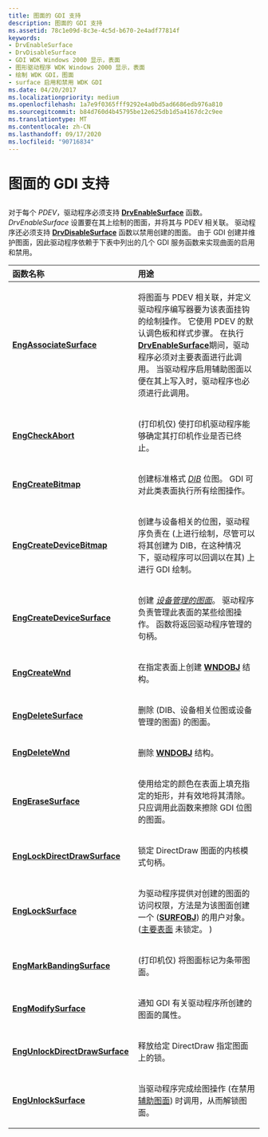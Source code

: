 ```yaml
---
title: 图面的 GDI 支持
description: 图面的 GDI 支持
ms.assetid: 78c1e09d-8c3e-4c5d-b670-2e4adf77814f
keywords:
- DrvEnableSurface
- DrvDisableSurface
- GDI WDK Windows 2000 显示，表面
- 图形驱动程序 WDK Windows 2000 显示，表面
- 绘制 WDK GDI，图面
- surface 启用和禁用 WDK GDI
ms.date: 04/20/2017
ms.localizationpriority: medium
ms.openlocfilehash: 1a7e9f0365fff9292e4a0bd5ad6686edb976a810
ms.sourcegitcommit: b84d760d4b45795be12e625db1d5a4167dc2c9ee
ms.translationtype: MT
ms.contentlocale: zh-CN
ms.lasthandoff: 09/17/2020
ms.locfileid: "90716834"
---
```

# <a name="gdi-support-for-surfaces"></a>图面的 GDI 支持


## <span id="ddk_gdi_support_for_surfaces_gg"></span><span id="DDK_GDI_SUPPORT_FOR_SURFACES_GG"></span>


对于每个 *PDEV*，驱动程序必须支持 [**DrvEnableSurface**](/windows/win32/api/winddi/nf-winddi-drvenablesurface) 函数。 *DrvEnableSurface* 设置要在其上绘制的图面，并将其与 PDEV 相关联。 驱动程序还必须支持 [**DrvDisableSurface**](/windows/win32/api/winddi/nf-winddi-drvdisablesurface) 函数以禁用创建的图面。 由于 GDI 创建并维护图面，因此驱动程序依赖于下表中列出的几个 GDI 服务函数来实现曲面的启用和禁用。

<table>
<colgroup>
<col width="50%" />
<col width="50%" />
</colgroup>
<thead>
<tr class="header">
<th align="left">函数名称</th>
<th align="left">用途</th>
</tr>
</thead>
<tbody>
<tr class="odd">
<td align="left"><p><a href="/windows/win32/api/winddi/nf-winddi-engassociatesurface" data-raw-source="[&lt;strong&gt;EngAssociateSurface&lt;/strong&gt;](/windows/win32/api/winddi/nf-winddi-engassociatesurface)"><strong>EngAssociateSurface</strong></a></p></td>
<td align="left"><p>将图面与 PDEV 相关联，并定义驱动程序编写器要为该表面挂钩的绘制操作。 它使用 PDEV 的默认调色板和样式步骤。 在执行 <a href="/windows/win32/api/winddi/nf-winddi-drvenablesurface" data-raw-source="[&lt;strong&gt;DrvEnableSurface&lt;/strong&gt;](/windows/win32/api/winddi/nf-winddi-drvenablesurface)"><strong>DrvEnableSurface</strong></a>期间，驱动程序必须对主要表面进行此调用。 当驱动程序启用辅助图面以便在其上写入时，驱动程序也必须进行此调用。</p></td>
</tr>
<tr class="even">
<td align="left"><p><a href="/windows/win32/api/winddi/nf-winddi-engcheckabort" data-raw-source="[&lt;strong&gt;EngCheckAbort&lt;/strong&gt;](/windows/win32/api/winddi/nf-winddi-engcheckabort)"><strong>EngCheckAbort</strong></a></p></td>
<td align="left"><p> (打印机仅) 使打印机驱动程序能够确定其打印机作业是否已终止。</p></td>
</tr>
<tr class="odd">
<td align="left"><p><a href="/windows/win32/api/winddi/nf-winddi-engcreatebitmap" data-raw-source="[&lt;strong&gt;EngCreateBitmap&lt;/strong&gt;](/windows/win32/api/winddi/nf-winddi-engcreatebitmap)"><strong>EngCreateBitmap</strong></a></p></td>
<td align="left"><p>创建标准格式 <a href="/windows-hardware/drivers/#wdkgloss-device-independent-bitmap--dib-" data-raw-source="&lt;em&gt;DIB&lt;/em&gt;"><em>DIB</em></a> 位图。 GDI 可对此类表面执行所有绘图操作。</p></td>
</tr>
<tr class="even">
<td align="left"><p><a href="/windows/win32/api/winddi/nf-winddi-engcreatedevicebitmap" data-raw-source="[&lt;strong&gt;EngCreateDeviceBitmap&lt;/strong&gt;](/windows/win32/api/winddi/nf-winddi-engcreatedevicebitmap)"><strong>EngCreateDeviceBitmap</strong></a></p></td>
<td align="left"><p>创建与设备相关的位图，驱动程序负责在 (上进行绘制，尽管可以将其创建为 DIB，在这种情况下，驱动程序可以回调以在其) 上进行 GDI 绘制。</p></td>
</tr>
<tr class="odd">
<td align="left"><p><a href="/windows/win32/api/winddi/nf-winddi-engcreatedevicesurface" data-raw-source="[&lt;strong&gt;EngCreateDeviceSurface&lt;/strong&gt;](/windows/win32/api/winddi/nf-winddi-engcreatedevicesurface)"><strong>EngCreateDeviceSurface</strong></a></p></td>
<td align="left"><p>创建 <a href="/windows-hardware/drivers/#wdkgloss-device-managed-surface" data-raw-source="&lt;em&gt;device-managed surface&lt;/em&gt;"><em>设备管理的图面</em></a>。 驱动程序负责管理此表面的某些绘图操作。 函数将返回驱动程序管理的句柄。</p></td>
</tr>
<tr class="even">
<td align="left"><p><a href="/windows/win32/api/winddi/nf-winddi-engcreatewnd" data-raw-source="[&lt;strong&gt;EngCreateWnd&lt;/strong&gt;](/windows/win32/api/winddi/nf-winddi-engcreatewnd)"><strong>EngCreateWnd</strong></a></p></td>
<td align="left"><p>在指定表面上创建 <a href="/windows/win32/api/winddi/ns-winddi-_wndobj" data-raw-source="[&lt;strong&gt;WNDOBJ&lt;/strong&gt;](/windows/win32/api/winddi/ns-winddi-_wndobj)"><strong>WNDOBJ</strong></a> 结构。</p></td>
</tr>
<tr class="odd">
<td align="left"><p><a href="/windows/win32/api/winddi/nf-winddi-engdeletesurface" data-raw-source="[&lt;strong&gt;EngDeleteSurface&lt;/strong&gt;](/windows/win32/api/winddi/nf-winddi-engdeletesurface)"><strong>EngDeleteSurface</strong></a></p></td>
<td align="left"><p>删除 (DIB、设备相关位图或设备管理的图面) 的图面。</p></td>
</tr>
<tr class="even">
<td align="left"><p><a href="/windows/win32/api/winddi/nf-winddi-engdeletewnd" data-raw-source="[&lt;strong&gt;EngDeleteWnd&lt;/strong&gt;](/windows/win32/api/winddi/nf-winddi-engdeletewnd)"><strong>EngDeleteWnd</strong></a></p></td>
<td align="left"><p>删除 <a href="/windows/win32/api/winddi/ns-winddi-_wndobj" data-raw-source="[&lt;strong&gt;WNDOBJ&lt;/strong&gt;](/windows/win32/api/winddi/ns-winddi-_wndobj)"><strong>WNDOBJ</strong></a> 结构。</p></td>
</tr>
<tr class="odd">
<td align="left"><p><a href="/windows/win32/api/winddi/nf-winddi-engerasesurface" data-raw-source="[&lt;strong&gt;EngEraseSurface&lt;/strong&gt;](/windows/win32/api/winddi/nf-winddi-engerasesurface)"><strong>EngEraseSurface</strong></a></p></td>
<td align="left"><p>使用给定的颜色在表面上填充指定的矩形，并有效地将其清除。 只应调用此函数来擦除 GDI 位图的图面。</p></td>
</tr>
<tr class="even">
<td align="left"><p><a href="/windows/win32/api/winddi/nf-winddi-englockdirectdrawsurface" data-raw-source="[&lt;strong&gt;EngLockDirectDrawSurface&lt;/strong&gt;](/windows/win32/api/winddi/nf-winddi-englockdirectdrawsurface)"><strong>EngLockDirectDrawSurface</strong></a></p></td>
<td align="left"><p>锁定 DirectDraw 图面的内核模式句柄。</p></td>
</tr>
<tr class="odd">
<td align="left"><p><a href="/windows/win32/api/winddi/nf-winddi-englocksurface" data-raw-source="[&lt;strong&gt;EngLockSurface&lt;/strong&gt;](/windows/win32/api/winddi/nf-winddi-englocksurface)"><strong>EngLockSurface</strong></a></p></td>
<td align="left"><p>为驱动程序提供对创建的图面的访问权限，方法是为该图面创建一个 (<a href="/windows/win32/api/winddi/ns-winddi-_surfobj" data-raw-source="[&lt;strong&gt;SURFOBJ&lt;/strong&gt;](/windows/win32/api/winddi/ns-winddi-_surfobj)"><strong>SURFOBJ</strong></a>) 的用户对象。  (<a href="surface-negotiation.md" data-raw-source="[primary surface](surface-negotiation.md)">主要表面</a> 未锁定。 ) </p></td>
</tr>
<tr class="even">
<td align="left"><p><a href="/windows/win32/api/winddi/nf-winddi-engmarkbandingsurface" data-raw-source="[&lt;strong&gt;EngMarkBandingSurface&lt;/strong&gt;](/windows/win32/api/winddi/nf-winddi-engmarkbandingsurface)"><strong>EngMarkBandingSurface</strong></a></p></td>
<td align="left"><p> (打印机仅) 将图面标记为条带图面。</p></td>
</tr>
<tr class="odd">
<td align="left"><p><a href="/windows/win32/api/winddi/nf-winddi-engmodifysurface" data-raw-source="[&lt;strong&gt;EngModifySurface&lt;/strong&gt;](/windows/win32/api/winddi/nf-winddi-engmodifysurface)"><strong>EngModifySurface</strong></a></p></td>
<td align="left"><p>通知 GDI 有关驱动程序所创建的图面的属性。</p></td>
</tr>
<tr class="even">
<td align="left"><p><a href="/windows/win32/api/winddi/nf-winddi-engunlockdirectdrawsurface" data-raw-source="[&lt;strong&gt;EngUnlockDirectDrawSurface&lt;/strong&gt;](/windows/win32/api/winddi/nf-winddi-engunlockdirectdrawsurface)"><strong>EngUnlockDirectDrawSurface</strong></a></p></td>
<td align="left"><p>释放给定 DirectDraw 指定图面上的锁。</p></td>
</tr>
<tr class="odd">
<td align="left"><p><a href="/windows/win32/api/winddi/nf-winddi-engunlocksurface" data-raw-source="[&lt;strong&gt;EngUnlockSurface&lt;/strong&gt;](/windows/win32/api/winddi/nf-winddi-engunlocksurface)"><strong>EngUnlockSurface</strong></a></p></td>
<td align="left"><p>当驱动程序完成绘图操作 (在禁用 <a href="surface-negotiation.md" data-raw-source="[secondary surface](surface-negotiation.md)">辅助图面</a>) 时调用，从而解锁图面。</p></td>
</tr>
</tbody>
</table>

 

